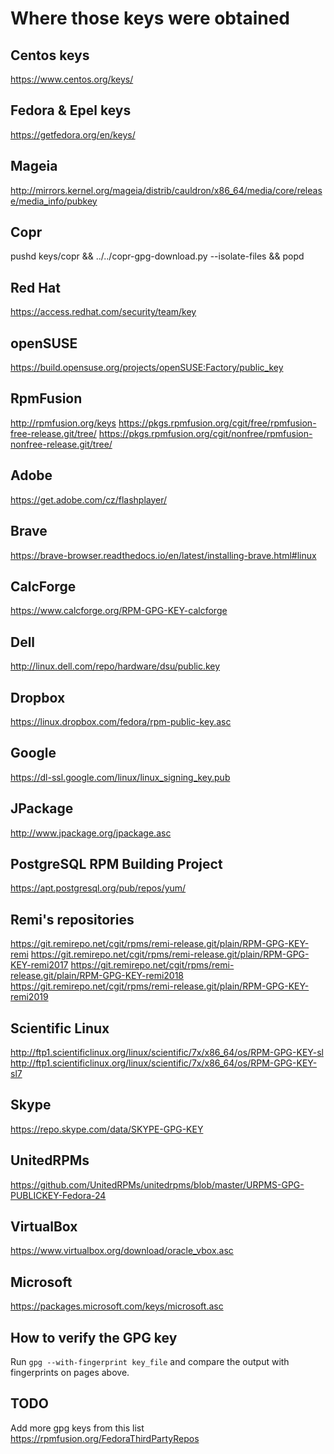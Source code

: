 # Where those keys were obtained

## Centos keys

https://www.centos.org/keys/

## Fedora & Epel keys

https://getfedora.org/en/keys/

## Mageia

http://mirrors.kernel.org/mageia/distrib/cauldron/x86_64/media/core/release/media_info/pubkey

## Copr

pushd keys/copr && ../../copr-gpg-download.py --isolate-files && popd

## Red Hat

https://access.redhat.com/security/team/key

## openSUSE

https://build.opensuse.org/projects/openSUSE:Factory/public_key

## RpmFusion

http://rpmfusion.org/keys
https://pkgs.rpmfusion.org/cgit/free/rpmfusion-free-release.git/tree/
https://pkgs.rpmfusion.org/cgit/nonfree/rpmfusion-nonfree-release.git/tree/

## Adobe

https://get.adobe.com/cz/flashplayer/

## Brave

https://brave-browser.readthedocs.io/en/latest/installing-brave.html#linux

## CalcForge

https://www.calcforge.org/RPM-GPG-KEY-calcforge

## Dell

http://linux.dell.com/repo/hardware/dsu/public.key

## Dropbox

https://linux.dropbox.com/fedora/rpm-public-key.asc

## Google

https://dl-ssl.google.com/linux/linux_signing_key.pub

## JPackage

http://www.jpackage.org/jpackage.asc

## PostgreSQL RPM Building Project

https://apt.postgresql.org/pub/repos/yum/

## Remi's repositories

https://git.remirepo.net/cgit/rpms/remi-release.git/plain/RPM-GPG-KEY-remi
https://git.remirepo.net/cgit/rpms/remi-release.git/plain/RPM-GPG-KEY-remi2017
https://git.remirepo.net/cgit/rpms/remi-release.git/plain/RPM-GPG-KEY-remi2018
https://git.remirepo.net/cgit/rpms/remi-release.git/plain/RPM-GPG-KEY-remi2019

## Scientific Linux

http://ftp1.scientificlinux.org/linux/scientific/7x/x86_64/os/RPM-GPG-KEY-sl
http://ftp1.scientificlinux.org/linux/scientific/7x/x86_64/os/RPM-GPG-KEY-sl7

## Skype

https://repo.skype.com/data/SKYPE-GPG-KEY

## UnitedRPMs

https://github.com/UnitedRPMs/unitedrpms/blob/master/URPMS-GPG-PUBLICKEY-Fedora-24

## VirtualBox

https://www.virtualbox.org/download/oracle_vbox.asc

## Microsoft

https://packages.microsoft.com/keys/microsoft.asc

## How to verify the GPG key

Run `gpg --with-fingerprint key_file` and compare the output with fingerprints on pages above.

## TODO

Add more gpg keys from this list https://rpmfusion.org/FedoraThirdPartyRepos
